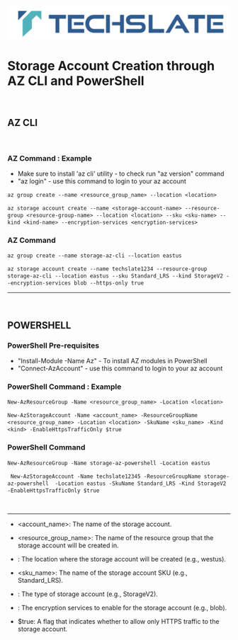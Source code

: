 ![TechSlate](../global/images/ts.png)

# Storage Account Creation through AZ CLI and PowerShell

<br>

## AZ CLI

<br>

 ### AZ Command : Example

- Make sure to install 'az cli' utility - to check run "az version" command
- "az login" - use this command to login to your az account

```
az group create --name <resource_group_name> --location <location>
```
```
az storage account create --name <storage-account-name> --resource-group <resource-group-name> --location <location> --sku <sku-name> --kind <kind-name> --encryption-services <encryption-services>
```

### AZ Command 
```
az group create --name storage-az-cli --location eastus
```
```
az storage account create --name techslate1234 --resource-group storage-az-cli --location eastus --sku Standard_LRS --kind StorageV2 --encryption-services blob --https-only true
```

<hr>
<br>

## POWERSHELL

 ### PowerShell Pre-requisites

- "Install-Module -Name Az" - To install AZ modules in PowerShell
- "Connect-AzAccount" - use this command to login to your az account

 ### PowerShell Command : Example

```
New-AzResourceGroup -Name <resource_group_name> -Location <location>
```

```
New-AzStorageAccount -Name <account_name> -ResourceGroupName <resource_group_name> -Location <location> -SkuName <sku_name> -Kind <kind> -EnableHttpsTrafficOnly $true
```

 ### PowerShell Command

```
New-AzResourceGroup -Name storage-az-powershell -Location eastus
```
```
 New-AzStorageAccount -Name techslate12345 -ResourceGroupName storage-az-powershell  -Location eastus -SkuName Standard_LRS -Kind StorageV2 -EnableHttpsTrafficOnly $true
```

<br>

<hr>

- <account_name>: The name of the storage account.

- <resource_group_name>: The name of the resource group that the storage account will be created in.

- <location>: The location where the storage account will be created (e.g., westus).

- <sku_name>: The name of the storage account SKU (e.g., Standard_LRS).

- <kind>: The type of storage account (e.g., StorageV2).

- <services>: The encryption services to enable for the storage account (e.g., blob).

- $true: A flag that indicates whether to allow only HTTPS traffic to the storage account.

